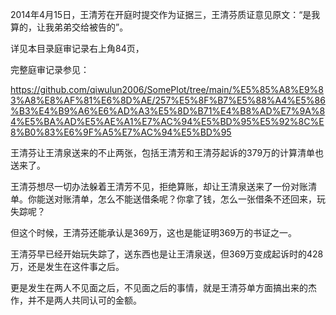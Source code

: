 2014年4月15日，王清芳在开庭时提交作为证据三，王清芬质证意见原文：“是我算的，让我弟弟交给被告的”。

详见本目录庭审记录右上角84页，

完整庭审记录参见：

https://github.com/qiwulun2006/SomePlot/tree/main/%E5%85%A8%E9%83%A8%E8%AF%81%E6%8D%AE/257%E5%8F%B7%E5%88%A4%E5%86%B3%E4%B9%A6%E6%AD%A3%E5%8D%B71%E4%B8%AD%E7%9A%84%E5%BA%AD%E5%AE%A1%E7%AC%94%E5%BD%95%E5%92%8C%E8%B0%83%E6%9F%A5%E7%AC%94%E5%BD%95

王清芬让王清泉送来的不止两张，包括王清芳和王清芬起诉的379万的计算清单也送来了。

王清芬想尽一切办法躲着王清芳不见，拒绝算账，却让王清泉送来了一份对账清单。你能送对账清单，怎么不能送借条呢？你拿了钱，怎么一张借条不还回来，玩失踪呢？

但这个时候，王清芬还能承认是369万，这也是能证明369万的书证之一。

王清芬早已经开始玩失踪了，送东西也是让王清泉送，但369万变成起诉时的428万，还是发生在这件事之后。

更是发生在两人不见面之后，不见面之后的事情，就是王清芬单方面搞出来的杰作，并不是两人共同认可的金额。
